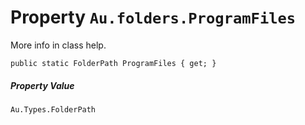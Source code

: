 # Property `Au.folders.ProgramFiles`

More info in class help.

```
public static FolderPath ProgramFiles { get; }
```

##### Property Value

`Au.Types.FolderPath`